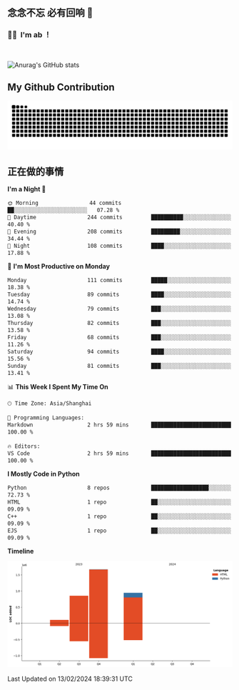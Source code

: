 ## 念念不忘 必有回响  👋
### 👨‍🔧&nbsp;&nbsp;I'm ab ！

<br>

![Anurag's GitHub stats](https://github-readme-stats.vercel.app/api?username=abinzzz&count_private=true&show_icons=true&theme=tokyonight)


## My Github Contribution
![](https://github.com/abinzzz/abinzzz/blob/output/github-contribution-grid-snake.svg)

## 正在做的事情

<!--START_SECTION:waka-->
**I'm a Night 🦉** 

```text
🌞 Morning                44 commits          ██░░░░░░░░░░░░░░░░░░░░░░░   07.28 % 
🌆 Daytime                244 commits         ██████████░░░░░░░░░░░░░░░   40.40 % 
🌃 Evening                208 commits         █████████░░░░░░░░░░░░░░░░   34.44 % 
🌙 Night                  108 commits         ████░░░░░░░░░░░░░░░░░░░░░   17.88 % 
```
📅 **I'm Most Productive on Monday** 

```text
Monday                   111 commits         █████░░░░░░░░░░░░░░░░░░░░   18.38 % 
Tuesday                  89 commits          ████░░░░░░░░░░░░░░░░░░░░░   14.74 % 
Wednesday                79 commits          ███░░░░░░░░░░░░░░░░░░░░░░   13.08 % 
Thursday                 82 commits          ███░░░░░░░░░░░░░░░░░░░░░░   13.58 % 
Friday                   68 commits          ███░░░░░░░░░░░░░░░░░░░░░░   11.26 % 
Saturday                 94 commits          ████░░░░░░░░░░░░░░░░░░░░░   15.56 % 
Sunday                   81 commits          ███░░░░░░░░░░░░░░░░░░░░░░   13.41 % 
```


📊 **This Week I Spent My Time On** 

```text
🕑︎ Time Zone: Asia/Shanghai

💬 Programming Languages: 
Markdown                 2 hrs 59 mins       █████████████████████████   100.00 % 

🔥 Editors: 
VS Code                  2 hrs 59 mins       █████████████████████████   100.00 % 
```

**I Mostly Code in Python** 

```text
Python                   8 repos             ██████████████████░░░░░░░   72.73 % 
HTML                     1 repo              ██░░░░░░░░░░░░░░░░░░░░░░░   09.09 % 
C++                      1 repo              ██░░░░░░░░░░░░░░░░░░░░░░░   09.09 % 
EJS                      1 repo              ██░░░░░░░░░░░░░░░░░░░░░░░   09.09 % 
```



**Timeline**

![Lines of Code chart](https://raw.githubusercontent.com/abinzzz/abinzzz/main/assets/bar_graph.png)


 Last Updated on 13/02/2024 18:39:31 UTC
<!--END_SECTION:waka-->


